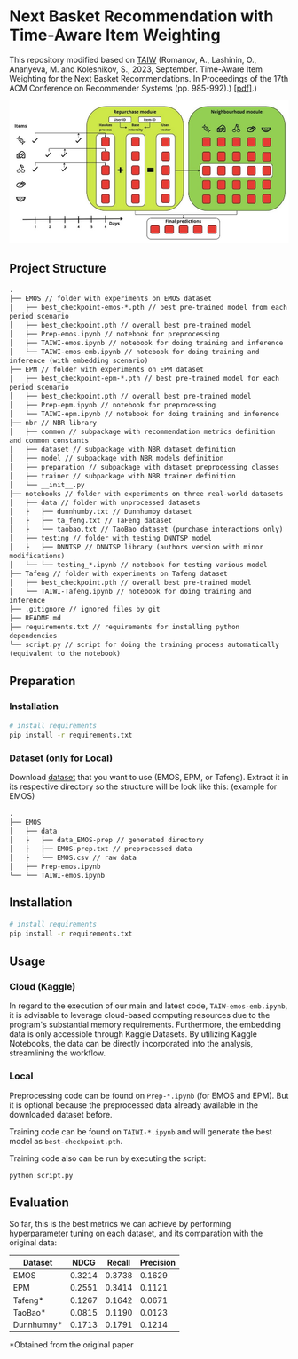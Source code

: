 # Next Basket Recommendation with Time-Aware Item Weighting

This repository modified based on [TAIW](https://github.com/alexeyromanov-hse/time_aware_item_weighting) (Romanov, A., Lashinin, O., Ananyeva, M. and Kolesnikov, S., 2023, September. Time-Aware Item Weighting for the Next Basket Recommendations. In Proceedings of the 17th ACM Conference on Recommender Systems (pp. 985-992).) [[pdf]](https://arxiv.org/pdf/2307.16297.pdf).)

![image](img/architecture.jpg)

## Project Structure

```
.
├── EMOS // folder with experiments on EMOS dataset
│   ├── best_checkpoint-emos-*.pth // best pre-trained model from each period scenario
│   ├── best_checkpoint.pth // overall best pre-trained model
│   ├── Prep-emos.ipynb // notebook for preprocessing
│   ├── TAIWI-emos.ipynb // notebook for doing training and inference
│   └── TAIWI-emos-emb.ipynb // notebook for doing training and inference (with embedding scenario)
├── EPM // folder with experiments on EPM dataset
│   ├── best_checkpoint-epm-*.pth // best pre-trained model for each period scenario
│   ├── best_checkpoint.pth // overall best pre-trained model
│   ├── Prep-epm.ipynb // notebook for preprocessing
│   └── TAIWI-epm.ipynb // notebook for doing training and inference
├── nbr // NBR library
│   ├── common // subpackage with recommendation metrics definition and common constants
│   ├── dataset // subpackage with NBR dataset definition
│   ├── model // subpackage with NBR models definition
│   ├── preparation // subpackage with dataset preprocessing classes
│   ├── trainer // subpackage with NBR trainer definition
│   └── __init__.py
├── notebooks // folder with experiments on three real-world datasets
│   ├── data // folder with unprocessed datasets
│   ├   ├── dunnhumby.txt // Dunnhumby dataset
│   ├   ├── ta_feng.txt // TaFeng dataset
│   ├   └── taobao.txt // TaoBao dataset (purchase interactions only)
│   ├── testing // folder with testing DNNTSP model
│   ├   ├── DNNTSP // DNNTSP library (authors version with minor modifications)
│   └── └── testing_*.ipynb // notebook for testing various model
├── Tafeng // folder with experiments on Tafeng dataset
│   ├── best_checkpoint.pth // overall best pre-trained model
│   └── TAIWI-Tafeng.ipynb // notebook for doing training and inference
├── .gitignore // ignored files by git
├── README.md
├── requirements.txt // requirements for installing python dependencies
└── script.py // script for doing the training process automatically (equivalent to the notebook)
```

## Preparation

### Installation

```bash
# install requirements
pip install -r requirements.txt
```

### Dataset (only for Local)

Download [dataset](https://univindonesia-my.sharepoint.com/:f:/g/personal/fadli_aulawi_office_ui_ac_id/Erc9RLcXriNPmTmj8u9FxhcBMpDX5blLuqKsWFPLblu0xA?e=Tvjn9K) that you want to use (EMOS, EPM, or Tafeng). Extract it in its respective directory so the structure will be look like this: (example for EMOS)

```
.
├── EMOS 
│   ├── data
│   ├   ├── data_EMOS-prep // generated directory 
│   ├   ├── EMOS-prep.txt // preprocessed data
│   ├   └── EMOS.csv // raw data
│   ├── Prep-emos.ipynb 
└── └── TAIWI-emos.ipynb 
```

## Installation

```bash
# install requirements
pip install -r requirements.txt
```

## Usage 

### Cloud (Kaggle)

In regard to the execution of our main and latest code, `TAIW-emos-emb.ipynb`, it is advisable to leverage cloud-based computing resources due to the program's substantial memory requirements. Furthermore, the embedding data is only accessible through Kaggle Datasets. By utilizing Kaggle Notebooks, the data can be directly incorporated into the analysis, streamlining the workflow.

### Local

Preprocessing code can be found on `Prep-*.ipynb` (for EMOS and EPM). But it is optional because the preprocessed data already available in the downloaded dataset before. 

Training code can be found on `TAIWI-*.ipynb` and will generate the best model as `best-checkpoint.pth`.

Training code also can be run by executing the script:

```
python script.py
```

## Evaluation

So far, this is the best metrics we can achieve by performing hyperparameter tuning on each dataset, and its comparation with the original data:

| Dataset    | NDCG   | Recall | Precision |
|---------   |--------|--------|-----------|
| EMOS       | 0.3214 | 0.3738 | 0.1629    |
| EPM        | 0.2551 | 0.3414 | 0.1121    |
| Tafeng*    | 0.1267 | 0.1642 | 0.0671    |
| TaoBao*    | 0.0815 | 0.1190 | 0.0123    |
| Dunnhumny* | 0.1713 | 0.1791 | 0.1214    |

*Obtained from the original paper
